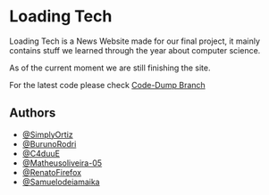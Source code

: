 
# Loading Tech

Loading Tech is a News Website made for our final project, it mainly contains stuff we learned through the year about computer science.

As of the current moment we are still finishing the site.

For the latest code please check [Code-Dump Branch](https://github.com/SimplyOrtiz/LoadingTech/tree/code-dump)

## Authors

- [@SimplyOrtiz](https://www.github.com/SimplyOrtiz)
- [@BurunoRodri](https://github.com/BurunoRodri)
- [@C4duuE](https://www.github.com/C4duuE)
- [@Matheusoliveira-05](https://www.github.com/Matheusoliveira-05)
- [@RenatoFirefox](https://www.github.com/RenatoFirefox)
- [@Samuelodeiamaika](https://www.github.com/Samuelodeiamaika)
